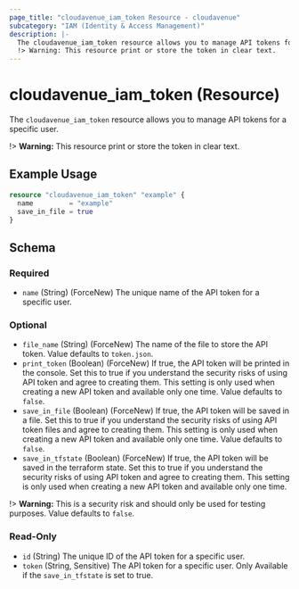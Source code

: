 ```yaml
---
page_title: "cloudavenue_iam_token Resource - cloudavenue"
subcategory: "IAM (Identity & Access Management)"
description: |-
  The cloudavenue_iam_token resource allows you to manage API tokens for a specific user.
  !> Warning: This resource print or store the token in clear text.
---
```


# cloudavenue_iam_token (Resource)

The `cloudavenue_iam_token` resource allows you to manage API tokens for a specific user. 

 !> **Warning:** This resource print or store the token in clear text.

## Example Usage

```terraform
resource "cloudavenue_iam_token" "example" {
  name         = "example"
  save_in_file = true
}
```

<!-- schema generated by tfplugindocs -->
## Schema

### Required

- `name` (String) (ForceNew) The unique name of the API token for a specific user.

### Optional

- `file_name` (String) (ForceNew) The name of the file to store the API token. Value defaults to `token.json`.
- `print_token` (Boolean) (ForceNew) If true, the API token will be printed in the console. Set this to true if you understand the security risks of using API token and agree to creating them. This setting is only used when creating a new API token and available only one time. Value defaults to `false`.
- `save_in_file` (Boolean) (ForceNew) If true, the API token will be saved in a file. Set this to true if you understand the security risks of using API token files and agree to creating them. This setting is only used when creating a new API token and available only one time. Value defaults to `false`.
- `save_in_tfstate` (Boolean) (ForceNew) If true, the API token will be saved in the terraform state. Set this to true if you understand the security risks of using API token and agree to creating them. This setting is only used when creating a new API token and available only one time. 

 !> **Warning:** This is a security risk and should only be used for testing purposes. Value defaults to `false`.

### Read-Only

- `id` (String) The unique ID of the API token for a specific user.
- `token` (String, Sensitive) The API token for a specific user. Only Available if the `save_in_tfstate` is set to true.

